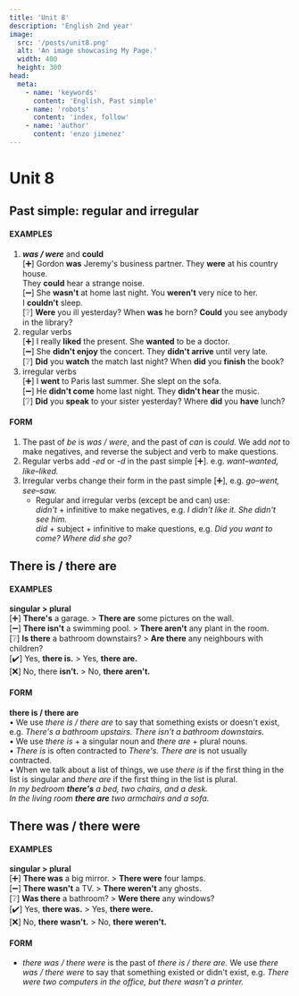 ```yaml
---
title: 'Unit 8'
description: 'English 2nd year'
image:
  src: '/posts/unit8.png'
  alt: 'An image showcasing My Page.'
  width: 400
  height: 300
head:
  meta:
    - name: 'keywords'
      content: 'English, Past simple'
    - name: 'robots'
      content: 'index, follow'
    - name: 'author'
      content: 'enzo jimenez'
---
```

# Unit 8

## Past simple: regular and irregular
#### EXAMPLES
1. _**was / were**_ and **could**  
  \[:heavy_plus_sign:\] Gordon **was** Jeremy's business partner. They **were** at his country house.  
  They **could** hear a strange noise.  
  \[:heavy_minus_sign:\] She **wasn't** at home last night. You **weren't** very nice to her.  
  I **couldn't** sleep.  
  \[:grey_question:\] **Were** you ill yesterday? When **was** he born? **Could** you see anybody in the library?
2. regular verbs  
  \[:heavy_plus_sign:\] I really **liked** the present. She **wanted** to be a doctor.  
  \[:heavy_minus_sign:\] She **didn't enjoy** the concert. They **didn't arrive** until very late.  
  \[:grey_question:\] **Did** you **watch** the match last night? When **did** you **finish** the book?  
3. irregular verbs  
  \[:heavy_plus_sign:\] I **went** to Paris last summer. She slept on the sofa.  
  \[:heavy_minus_sign:\] He **didn't come** home last night. They **didn't hear** the music.  
  \[:grey_question:\] **Did** you **speak** to your sister yesterday? Where **did** you **have** lunch?  

#### FORM
1. The past of _be_ is _was / were_, and the past of _can_ is _could._ We add _not_ to make negatives, and reverse the subject and verb to make questions.
2. Regular verbs add _-ed_ or _-d_ in the past simple \[:heavy_plus_sign:\]. e.g. _want–wanted, like–liked._
3. Irregular verbs change their form in the past simple \[:heavy_plus_sign:\], e.g. _go–went, see–saw._
    - Regular and irregular verbs (except be and can) use:  
    _didn't_ + infinitive to make negatives, e.g. _I didn't like it. She didn't see him._  
    _did_ + subject + infinitive to make questions, e.g. _Did you want to come? Where did she go?_

## There is / there are
#### EXAMPLES
**singular > plural**  
\[:heavy_plus_sign:\] **There's** a garage. > **There are** some pictures on the wall.  
\[:heavy_minus_sign:\] **There isn't** a swimming pool. > **There aren't** any plant in the room.  
\[:grey_question:\] **Is there** a bathroom downstairs? > **Are there** any neighbours with children?  
\[:heavy_check_mark:\] Yes, **there is.** > Yes, **there are.**  
\[:x:\] No, there **isn’t.** > No, **there aren't.**

#### FORM
**there is / there are**  
• We use _there is / there are_ to say that something exists or doesn't exist, e.g. _There's a bathroom upstairs. There isn't a bathroom downstairs._  
• We use _there is_ + a singular noun and _there are_ + plural nouns.  
• _There is_ is often contracted to _There's. There are_ is not usually contracted.  
• When we talk about a list of things, we use _there is_ if the first thing in the list is singular and _there are_ if the first thing in the list is plural.  
_In my bedroom **there's** a bed, two chairs, and a desk._  
_In the living room **there are** two armchairs and a sofa._

## There was / there were
#### EXAMPLES
**singular > plural**  
\[:heavy_plus_sign:\] **There was** a big mirror. > **There were** four lamps.  
\[:heavy_minus_sign:\] **There wasn't** a TV. > **There weren't** any ghosts.  
\[:grey_question:\] **Was there** a bathroom? > **Were there** any windows?  
\[:heavy_check_mark:\] Yes, **there was.** > Yes, **there were.**  
\[:x:\] No, **there wasn't.** > No, **there weren't.**

#### FORM
- _there was / there were_ is the past of _there is / there are._ We use _there was / there were_ to say that something existed or didn't exist, e.g. _There were two computers in the office, but there wasn't a printer._